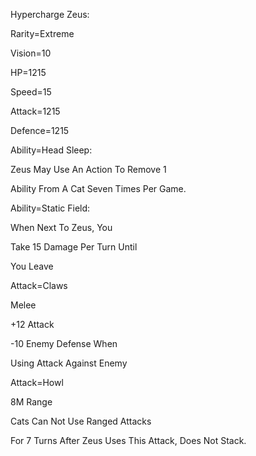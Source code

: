 Hypercharge Zeus:

Rarity=Extreme

Vision=10

HP=1215

Speed=15

Attack=1215

Defence=1215

Ability=Head Sleep:

Zeus May Use An Action To Remove 1

Ability From A Cat Seven Times Per Game.

Ability=Static Field:

When Next To Zeus, You

Take 15 Damage Per Turn Until

You Leave

Attack=Claws

Melee

+12 Attack

-10 Enemy Defense When

Using Attack Against Enemy

Attack=Howl

8M Range

Cats Can Not Use Ranged Attacks

For 7 Turns After Zeus Uses This Attack, Does Not Stack.
